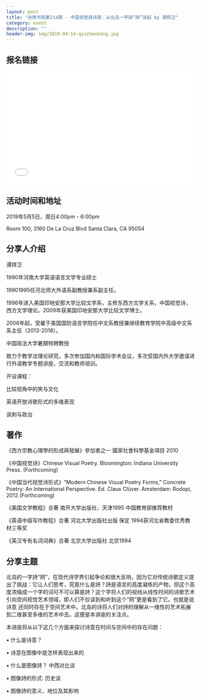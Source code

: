 ```yaml
---
layout: post
title: "谷雨书苑第214期 - 中国视觉詩诗意：从北岛一字詩“网”谈起 by 谭捍卫"
category: event
description: ""
header-img: img/2019-04-14-qiuzhenbang.jpg
---
```


## 报名链接
<div style="width:100%; text-align:left;" ><iframe src="//eventbrite.com/tickets-external?eid=60913996403&ref=etckt" frameborder="0" height="300" width="100%" vspace="0" hspace="0" marginheight="5" marginwidth="5" scrolling="auto" allowtransparency="true"></iframe></div>

## 活动时间和地址
2019年5月5日，周日4:00pm - 6:00pm

Room 100, 3160 De La Cruz Blvd Santa Clara, CA 95054


## 分享人介绍
谭捍卫

1990年河南大学英语语言文学专业硕士

19901995任河北师大外语系副教授兼系副主任。

1996年进入美国印地安那大学比较文学系，主修东西方文学关系，中国视觉诗，西方文学理论。2009年获美国印地安那大学比较文学博士。

2006年起，受雇于美国国防语言学院任中文系教授兼继续教育学院中高级中文系系主任（2013-2018）。

中国政法大学暑期特聘教授

致力于教学法理论研究，多次参加国内和国际学术会议，多次受国内外大学邀请进行外语教学专题讲座，交流和教师培训。

开设课程：

比较视角中的笑与文化
 
英语开放诗歌形式的多维表现

讽刺与政治  



 

## 著作

《西方宗教心理學的形成與發展》參加者之一   國家社會科學基金項目 2010

《中国视觉诗》Chinese Visual Poetry. Bloomington: Indiana University Press. (Forthcoming) 

《中国当代视觉诗形式》“Modern Chinese Visual Poetry Forms,” Concrete Poetry: An International Perspective. Ed. Claus Clüver. Amsterdam: Rodopi, 2012.(Forthcoming) 

《美国文学教程》合著 南开大学出版社，天津1995 中国教育部推荐教材 

《英语中级写作教程》合著 河北大学出版社出版 保定 1994获河北省教委优秀教材三等奖                                                

《英汉专有名词词典》合著 北京大学出版社 北京1994  

## 分享主题
北岛的一字詩“网”，在现代诗学界引起争论和很大反响，因为它对传统诗歌定义提出了挑战：它让人们思考，究竟什么是詩？詩是语言的高度凝练的产物，但这个高度浓缩成一个字的词可不可以算是詩？这个字将人们的视线从线性时间的诗歌艺术引向空间视觉艺术领域，即人们不仅读到和听到这个“网”更是看到了它。也就是说诗意 还同时存在于空间艺术中。北岛的诗将人们对詩的理解从一维性的艺术拓展到二维甚至多维的艺术中去。这便是本讲座的关注点。

本讲座将从以下这几个方面来探讨诗意在时间与空间中的存在问题：

▪ 什么是诗意？

▪ 诗意在图像中是怎样表现出来的

▪ 什么是图像詩？  中西对比谈

▪ 图像詩的形式: 历史谈

▪ 图像詩的意义、地位及其影响
